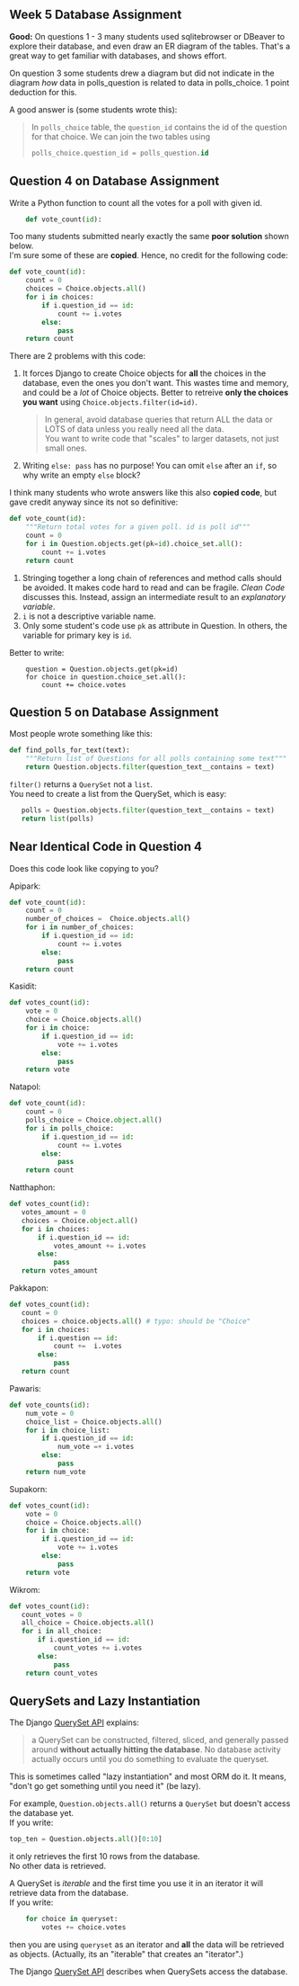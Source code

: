 ## Week 5 Database Assignment

**Good:** On questions 1 - 3 many students used sqlitebrowser 
or DBeaver to explore their database, and even
draw an ER diagram of the tables.  That's a great way to get
familiar with databases, and shows effort.

On question 3 some students drew a diagram but did not indicate in the diagram
*how* data in polls_question is related to data in polls_choice.  1 point deduction for this.

A good answer is (some students wrote this):    
> In `polls_choice` table, the `question_id` contains
> the id of the question for that choice. 
> We can join the two tables using 
> ```sql
> polls_choice.question_id = polls_question.id
> ```

## Question 4 on Database Assignment

Write a Python function to count all the votes for a poll with given id.
```python
    def vote_count(id):
```

Too many students submitted nearly exactly the same
**poor solution** shown below.    
I'm sure some of these are **copied**.  Hence, no credit for the following code:

```python
def vote_count(id):
    count = 0
    choices = Choice.objects.all()
    for i in choices:
        if i.question_id == id:
            count += i.votes
        else:
            pass
    return count
```
There are 2 problems with this code:

1. It forces Django to create Choice objects for **all** the choices in the database, even the ones you don't want.  This wastes time and memory, and could be a *lot* of Choice objects.  Better to retreive **only the choices you want** using `Choice.objects.filter(id=id)`.
    > In general, avoid database queries that return ALL the data or LOTS of
    > data unless you really need all the data.    
    > You want to write code that "scales" to larger datasets, not just small ones.

2. Writing `else: pass` has no purpose!  You can omit `else` after an `if`, so why write an empty `else` block?


I think many students who wrote answers like this also **copied code**,
but gave credit anyway since its not so definitive:

```python
def vote_count(id):
    """Return total votes for a given poll. id is poll id"""
    count = 0 
    for i in Question.objects.get(pk=id).choice_set.all():
        count += i.votes
    return count
```

1. Stringing together a long chain of references and method calls should be avoided.  It makes code hard to read and can be fragile. *Clean Code* discusses this. Instead, assign an intermediate result to an *explanatory variable*.
2. `i` is not a descriptive variable name. 
3. Only some student's code use `pk` as attribute in Question. In others, the variable for primary key is `id`.

Better to write:
```
    question = Question.objects.get(pk=id)
    for choice in question.choice_set.all():
        count += choice.votes
```

## Question 5 on Database Assignment

Most people wrote something like this:
```python
def find_polls_for_text(text):
    """Return list of Questions for all polls containing some text"""
    return Question.objects.filter(question_text__contains = text)
```
`filter()` returns a `QuerySet` not a `list`.   
You need to create a list from the QuerySet, which is easy:
```python
   polls = Question.objects.filter(question_text__contains = text)
   return list(polls)
```

## Near Identical Code in Question 4

Does this code look like copying to you?

Apipark:
```python
def vote_count(id):
    count = 0
    number_of_choices =  Choice.objects.all()
    for i in number_of_choices:
        if i.question_id == id:
            count += i.votes
        else:
            pass
    return count
```

Kasidit:
```python
def votes_count(id):
    vote = 0
    choice = Choice.objects.all()
    for i in choice:
        if i.question_id == id:
            vote += i.votes
        else:
            pass
    return vote
```

Natapol:
```python
def vote_count(id):
    count = 0
    polls_choice = Choice.object.all()
    for i in polls_choice:
        if i.question_id == id:
            count += i.votes
        else:
            pass
    return count
```

Natthaphon:
```python
def votes_count(id):
   votes_amount = 0
   choices = Choice.object.all()
   for i in choices:
       if i.question_id == id:
           votes_amount += i.votes
       else:
           pass
   return votes_amount
```

Pakkapon:
```python
def votes_count(id):
   count = 0
   choices = choice.objects.all() # typo: should be "Choice"
   for i in choices:
       if i.question == id:
           count +=  i.votes
       else:
           pass
   return count
```

Pawaris:
```python
def vote_counts(id):
    num_vote = 0
    choice_list = Choice.objects.all()
    for i in choice_list:
        if i.question_id == id:
            num_vote =+ i.votes
        else:
            pass
    return num_vote
```

Supakorn:
```python
def votes_count(id):
    vote = 0 
    choice = Choice.objects.all()
    for i in choice:
        if i.question_id == id:
            vote += i.votes
        else:
            pass
    return vote
```

Wikrom:
```python
def votes_count(id):
   count_votes = 0
   all_choice = Choice.objects.all()
   for i in all_choice:
       if i.question_id == id:
           count_votes += i.votes
       else:
           pass
    return count_votes
```

## QuerySets and Lazy Instantiation

The Django [QuerySet API](https://docs.djangoproject.com/en/2.2/ref/models/querysets/) explains:

> a QuerySet can be constructed, filtered, sliced, and 
> generally passed around **without actually hitting the 
> database**. No database activity actually occurs until 
> you do something to evaluate the queryset.

This is sometimes called "lazy instantiation" and most ORM do it.  It means, "don't go get something until you need it" (be lazy).

For example, `Question.objects.all()` returns a `QuerySet` but doesn't access the database yet.    
If you write:
```python
top_ten = Question.objects.all()[0:10]
```
it only retrieves the first 10 rows from the database.  
No other data is retrieved.

A QuerySet is *iterable* and the first time you use it in
an iterator it will retrieve data from the database.    
If you write:
```python
    for choice in queryset:
        votes += choice.votes
```
then you are using `queryset` as an iterator and **all** the data will be retrieved as objects. (Actually, its an "iterable" that creates an "iterator".)

The Django [QuerySet API](https://docs.djangoproject.com/en/2.2/ref/models/querysets/) describes when QuerySets access the database.

